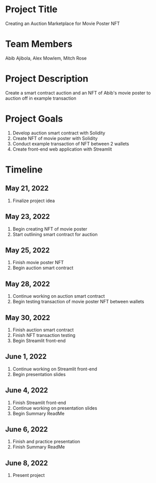 # Project Title

Creating an Auction Marketplace for Movie Poster NFT

# Team Members

Abib Ajibola, Alex Mowlem, Mitch Rose

# Project Description

Create a smart contract auction and an NFT of Abib's movie poster to auction off in example transaction

# Project Goals

1. Develop auction smart contract with Solidity
2. Create NFT of movie poster with Solidity
3. Conduct example transaction of NFT between 2 wallets
4. Create front-end web application with Streamlit

# Timeline

## May 21, 2022

1. Finalize project idea

## May 23, 2022

1. Begin creating NFT of movie poster
2. Start outlining smart contract for auction

## May 25, 2022

1. Finish movie poster NFT
2. Begin auction smart contract

## May 28, 2022

1. Continue working on auction smart contract
2. Begin testing transaction of movie poster NFT between wallets

## May 30, 2022

1. Finish auction smart contract
2. Finish NFT transaction testing
3. Begin Streamlit front-end

## June 1, 2022

1. Continue working on Streamlit front-end
2. Begin presentation slides

## June 4, 2022

1. Finish Streamlit front-end
2. Continue working on presentation slides
3. Begin Summary ReadMe

## June 6, 2022

1. Finish and practice presentation
2. Finish Summary ReadMe

## June 8, 2022

1. Present project
